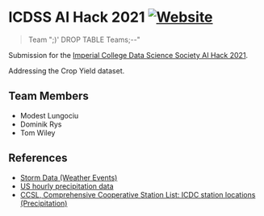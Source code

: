 # ICDSS AI Hack 2021 [![Website](https://img.shields.io/website?down_color=lightgrey&style=flat-square&down_message=offline&up_color=brightgreen&up_message=online&url=https%3A%2F%2Fdominikrys.com%2Ficdss-hackathon-2021)](https://dominikrys.com/icdss-hackathon-2021/)

> Team ";)' DROP TABLE Teams;--"

Submission for the [Imperial College Data Science Society AI Hack 2021](2021.aihack.org).

Addressing the Crop Yield dataset.

## Team Members

- Modest Lungociu
- Dominik Rys
- Tom Wiley

## References

- [Storm Data (Weather Events)](https://www.ncdc.noaa.gov/stormevents/ftp.jsp)
- [US hourly precipitation data](https://www.ncei.noaa.gov/metadata/geoportal/rest/metadata/item/gov.noaa.ncdc:C00313/html)
- [CCSL, Comprehensive Cooperative Station List: ICDC station locations (Precipitation)](https://www.ncdc.noaa.gov/homr/reports)
